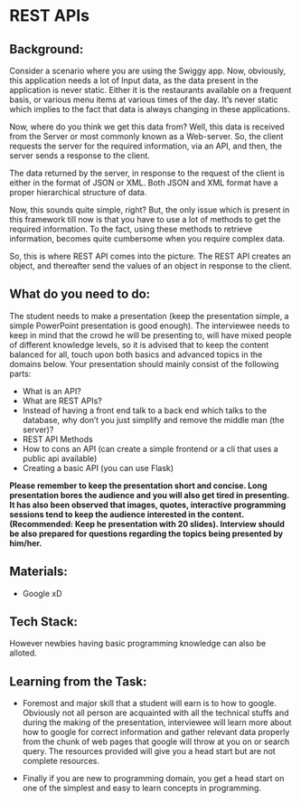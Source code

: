 # REST APIs

## Background:

Consider a scenario where you are using the Swiggy app. Now, obviously, this application needs a lot of Input data, as the data present in the application is never static. Either it is the restaurants available on a frequent basis, or various menu items at various times of the day. It’s never static which implies to the fact that data is always changing in these applications.

Now, where do you think we get this data from? Well, this data is received from the Server or most commonly known as a Web-server. So, the client requests the server for the required information, via an API, and then, the server sends a response to the client.

The data returned by the server, in response to the request of the client is either in the format of JSON or XML. Both JSON and XML format have a proper hierarchical structure of data.

Now, this sounds quite simple, right? But, the only issue which is present in this framework till now is that you have to use a lot of methods to get the required information. To the fact, using these methods to retrieve information, becomes quite cumbersome when you require complex data.

So, this is where REST API comes into the picture. The REST API creates an object, and thereafter send the values of an object in response to the client.

## What do you need to do:

The student needs to make a presentation (keep the presentation simple, a simple PowerPoint presentation is good enough). The interviewee needs to keep in mind that the crowd he will be presenting to, will have mixed people of different knowledge levels, so it is advised that to keep the content balanced for all, touch upon both basics and advanced topics in the domains below. Your presentation should mainly consist of the following parts:

- What is an API?
- What are REST APIs?
- Instead of having a front end talk to a back end which talks to the database, why don’t you just simplify and remove the middle man (the server)?
- REST API Methods
- How to cons an API (can create a simple frontend or a cli that uses a public api available)
- Creating a basic API (you can use Flask)

**Please remember to keep the presentation short and concise. Long presentation bores the audience and you will also get tired in presenting. It has also been observed that images, quotes, interactive programming sessions tend to keep the audience interested in the content. (Recommended: Keep he presentation with 20 slides). Interview should be also prepared for questions regarding the topics being presented by him/her.**

## Materials:

- Google xD

## Tech Stack:

However newbies having basic programming knowledge can also be alloted. 

## Learning from the Task:

- Foremost and major skill that a student will earn is to how to google. Obviously not all person are acquainted with all the technical stuffs and during the making of the presentation, interviewee will learn more about how to google for correct information and gather relevant data properly from the chunk of web pages that google will throw at you on or search query. The resources provided will give you a head start but are not complete resources.

- Finally if you are new to programming domain, you get a head start on one of the simplest and easy to learn concepts in programming.